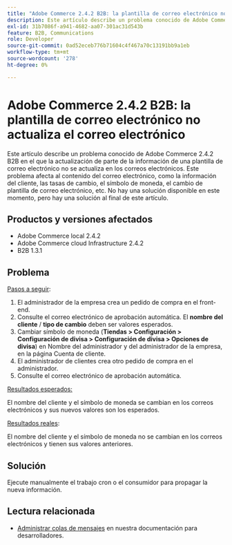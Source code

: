 ```yaml
---
title: "Adobe Commerce 2.4.2 B2B: la plantilla de correo electrónico no actualiza el correo electrónico"
description: Este artículo describe un problema conocido de Adobe Commerce 2.4.2 B2B en el que la actualización de parte de la información de una plantilla de correo electrónico no se actualiza en los correos electrónicos. Este problema afecta al contenido del correo electrónico, como la información del cliente, las tasas de cambio, el símbolo de moneda, el cambio de plantilla de correo electrónico, etc. No hay una solución disponible en este momento, pero hay una solución al final de este artículo.
exl-id: 31b7086f-a941-4682-aa07-301ac31d543b
feature: B2B, Communications
role: Developer
source-git-commit: 0ad52eceb776b71604c4f467a70c13191bb9a1eb
workflow-type: tm+mt
source-wordcount: '278'
ht-degree: 0%

---
```


# Adobe Commerce 2.4.2 B2B: la plantilla de correo electrónico no actualiza el correo electrónico

Este artículo describe un problema conocido de Adobe Commerce 2.4.2 B2B en el que la actualización de parte de la información de una plantilla de correo electrónico no se actualiza en los correos electrónicos. Este problema afecta al contenido del correo electrónico, como la información del cliente, las tasas de cambio, el símbolo de moneda, el cambio de plantilla de correo electrónico, etc. No hay una solución disponible en este momento, pero hay una solución al final de este artículo.

## Productos y versiones afectados

* Adobe Commerce local 2.4.2
* Adobe Commerce cloud Infrastructure 2.4.2
* B2B 1.3.1

## Problema

<u>Pasos a seguir</u>:

1. El administrador de la empresa crea un pedido de compra en el front-end.
1. Consulte el correo electrónico de aprobación automática. El **nombre del cliente** / **tipo de cambio** deben ser valores esperados.
1. Cambiar símbolo de moneda (**Tiendas > Configuración > Configuración de divisa > Configuración de divisa > Opciones de divisa**) en Nombre del administrador y del administrador de la empresa, en la página Cuenta de cliente.
1. El administrador de clientes crea otro pedido de compra en el administrador.
1. Consulte el correo electrónico de aprobación automática.

<u>Resultados esperados:</u>

El nombre del cliente y el símbolo de moneda se cambian en los correos electrónicos y sus nuevos valores son los esperados.

<u>Resultados reales</u>:

El nombre del cliente y el símbolo de moneda no se cambian en los correos electrónicos y tienen sus valores anteriores.

## Solución

Ejecute manualmente el trabajo cron o el consumidor para propagar la nueva información.

## Lectura relacionada

* [Administrar colas de mensajes](https://devdocs.magento.com/guides/v2.4/config-guide/mq/manage-message-queues.html) en nuestra documentación para desarrolladores.
